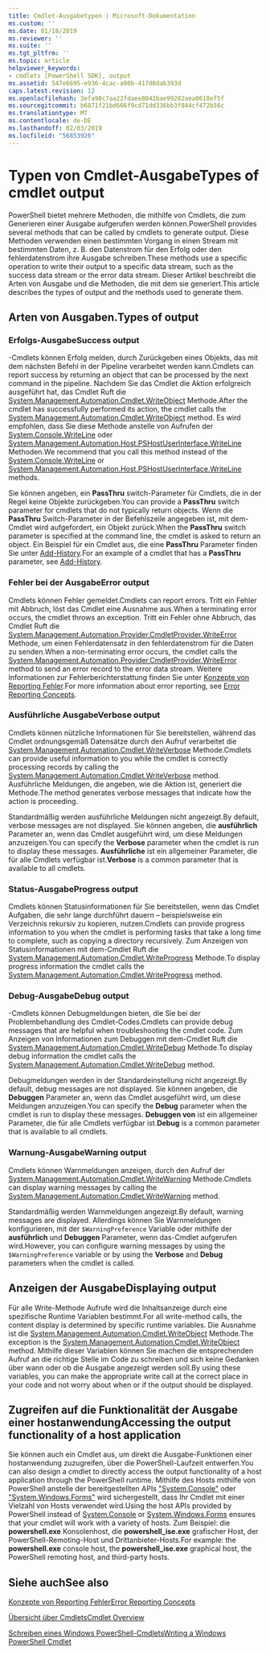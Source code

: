 ```yaml
---
title: Cmdlet-Ausgabetypen | Microsoft-Dokumentation
ms.custom: ''
ms.date: 01/18/2019
ms.reviewer: ''
ms.suite: ''
ms.tgt_pltfrm: ''
ms.topic: article
helpviewer_keywords:
- cmdlets [PowerShell SDK], output
ms.assetid: 547e6695-e936-4cac-a90b-417d0dab393d
caps.latest.revision: 12
ms.openlocfilehash: 3efa98c7aa22fdaee8042bae99282aea0618ef5f
ms.sourcegitcommit: b6871f21bd666f9cd71dd336bb3f844cf472b56c
ms.translationtype: MT
ms.contentlocale: de-DE
ms.lasthandoff: 02/03/2019
ms.locfileid: "56853926"
---
```

# <a name="types-of-cmdlet-output"></a><span data-ttu-id="33d7b-102">Typen von Cmdlet-Ausgabe</span><span class="sxs-lookup"><span data-stu-id="33d7b-102">Types of cmdlet output</span></span>

<span data-ttu-id="33d7b-103">PowerShell bietet mehrere Methoden, die mithilfe von Cmdlets, die zum Generieren einer Ausgabe aufgerufen werden können.</span><span class="sxs-lookup"><span data-stu-id="33d7b-103">PowerShell provides several methods that can be called by cmdlets to generate output.</span></span> <span data-ttu-id="33d7b-104">Diese Methoden verwenden einen bestimmten Vorgang in einen Stream mit bestimmten Daten, z. B. den Datenstrom für den Erfolg oder den fehlerdatenstrom ihre Ausgabe schreiben.</span><span class="sxs-lookup"><span data-stu-id="33d7b-104">These methods use a specific operation to write their output to a specific data stream, such as the success data stream or the error data stream.</span></span> <span data-ttu-id="33d7b-105">Dieser Artikel beschreibt die Arten von Ausgabe und die Methoden, die mit dem sie generiert.</span><span class="sxs-lookup"><span data-stu-id="33d7b-105">This article describes the types of output and the methods used to generate them.</span></span>

## <a name="types-of-output"></a><span data-ttu-id="33d7b-106">Arten von Ausgaben.</span><span class="sxs-lookup"><span data-stu-id="33d7b-106">Types of output</span></span>

### <a name="success-output"></a><span data-ttu-id="33d7b-107">Erfolgs-Ausgabe</span><span class="sxs-lookup"><span data-stu-id="33d7b-107">Success output</span></span>

<span data-ttu-id="33d7b-108">-Cmdlets können Erfolg melden, durch Zurückgeben eines Objekts, das mit dem nächsten Befehl in der Pipeline verarbeitet werden kann.</span><span class="sxs-lookup"><span data-stu-id="33d7b-108">Cmdlets can report success by returning an object that can be processed by the next command in the pipeline.</span></span> <span data-ttu-id="33d7b-109">Nachdem Sie das Cmdlet die Aktion erfolgreich ausgeführt hat, das Cmdlet Ruft die [System.Management.Automation.Cmdlet.WriteObject](/dotnet/api/System.Management.Automation.Cmdlet.WriteObject) Methode.</span><span class="sxs-lookup"><span data-stu-id="33d7b-109">After the cmdlet has successfully performed its action, the cmdlet calls the [System.Management.Automation.Cmdlet.WriteObject](/dotnet/api/System.Management.Automation.Cmdlet.WriteObject) method.</span></span> <span data-ttu-id="33d7b-110">Es wird empfohlen, dass Sie diese Methode anstelle von Aufrufen der [System.Console.WriteLine](/dotnet/api/System.Console.WriteLine) oder [System.Management.Automation.Host.PSHostUserInterface.WriteLine](/dotnet/api/System.Management.Automation.Host.PSHostUserInterface.WriteLine) Methoden.</span><span class="sxs-lookup"><span data-stu-id="33d7b-110">We recommend that you call this method instead of the [System.Console.WriteLine](/dotnet/api/System.Console.WriteLine) or [System.Management.Automation.Host.PSHostUserInterface.WriteLine](/dotnet/api/System.Management.Automation.Host.PSHostUserInterface.WriteLine) methods.</span></span>

<span data-ttu-id="33d7b-111">Sie können angeben, ein **PassThru** switch-Parameter für Cmdlets, die in der Regel keine Objekte zurückgeben.</span><span class="sxs-lookup"><span data-stu-id="33d7b-111">You can provide a **PassThru** switch parameter for cmdlets that do not typically return objects.</span></span>
<span data-ttu-id="33d7b-112">Wenn die **PassThru** Switch-Parameter in der Befehlszeile angegeben ist, mit dem-Cmdlet wird aufgefordert, ein Objekt zurück.</span><span class="sxs-lookup"><span data-stu-id="33d7b-112">When the **PassThru** switch parameter is specified at the command line, the cmdlet is asked to return an object.</span></span> <span data-ttu-id="33d7b-113">Ein Beispiel für ein Cmdlet aus, die eine **PassThru** Parameter finden Sie unter [Add-History](/powershell/module/Microsoft.PowerShell.Core/Add-History).</span><span class="sxs-lookup"><span data-stu-id="33d7b-113">For an example of a cmdlet that has a **PassThru** parameter, see [Add-History](/powershell/module/Microsoft.PowerShell.Core/Add-History).</span></span>

### <a name="error-output"></a><span data-ttu-id="33d7b-114">Fehler bei der Ausgabe</span><span class="sxs-lookup"><span data-stu-id="33d7b-114">Error output</span></span>

<span data-ttu-id="33d7b-115">Cmdlets können Fehler gemeldet.</span><span class="sxs-lookup"><span data-stu-id="33d7b-115">Cmdlets can report errors.</span></span> <span data-ttu-id="33d7b-116">Tritt ein Fehler mit Abbruch, löst das Cmdlet eine Ausnahme aus.</span><span class="sxs-lookup"><span data-stu-id="33d7b-116">When a terminating error occurs, the cmdlet throws an exception.</span></span> <span data-ttu-id="33d7b-117">Tritt ein Fehler ohne Abbruch, das Cmdlet Ruft die [System.Management.Automation.Provider.CmdletProvider.WriteError](/dotnet/api/System.Management.Automation.Provider.CmdletProvider.WriteError) Methode, um einen Fehlerdatensatz in den fehlerdatenstrom für die Daten zu senden.</span><span class="sxs-lookup"><span data-stu-id="33d7b-117">When a non-terminating error occurs, the cmdlet calls the [System.Management.Automation.Provider.CmdletProvider.WriteError](/dotnet/api/System.Management.Automation.Provider.CmdletProvider.WriteError) method to send an error record to the error data stream.</span></span> <span data-ttu-id="33d7b-118">Weitere Informationen zur Fehlerberichterstattung finden Sie unter [Konzepte von Reporting Fehler](./error-reporting-concepts.md).</span><span class="sxs-lookup"><span data-stu-id="33d7b-118">For more information about error reporting, see [Error Reporting Concepts](./error-reporting-concepts.md).</span></span>

### <a name="verbose-output"></a><span data-ttu-id="33d7b-119">Ausführliche Ausgabe</span><span class="sxs-lookup"><span data-stu-id="33d7b-119">Verbose output</span></span>

<span data-ttu-id="33d7b-120">Cmdlets können nützliche Informationen für Sie bereitstellen, während das Cmdlet ordnungsgemäß Datensätze durch den Aufruf verarbeitet die [System.Management.Automation.Cmdlet.WriteVerbose](/dotnet/api/System.Management.Automation.Cmdlet.WriteVerbose) Methode.</span><span class="sxs-lookup"><span data-stu-id="33d7b-120">Cmdlets can provide useful information to you while the cmdlet is correctly processing records by calling the [System.Management.Automation.Cmdlet.WriteVerbose](/dotnet/api/System.Management.Automation.Cmdlet.WriteVerbose) method.</span></span> <span data-ttu-id="33d7b-121">Ausführliche Meldungen, die angeben, wie die Aktion ist, generiert die Methode.</span><span class="sxs-lookup"><span data-stu-id="33d7b-121">The method generates verbose messages that indicate how the action is proceeding.</span></span>

<span data-ttu-id="33d7b-122">Standardmäßig werden ausführliche Meldungen nicht angezeigt.</span><span class="sxs-lookup"><span data-stu-id="33d7b-122">By default, verbose messages are not displayed.</span></span> <span data-ttu-id="33d7b-123">Sie können angeben, die **ausführlich** Parameter an, wenn das Cmdlet ausgeführt wird, um diese Meldungen anzuzeigen.</span><span class="sxs-lookup"><span data-stu-id="33d7b-123">You can specify the **Verbose** parameter when the cmdlet is run to display these messages.</span></span> <span data-ttu-id="33d7b-124">**Ausführliche** ist ein allgemeiner Parameter, die für alle Cmdlets verfügbar ist.</span><span class="sxs-lookup"><span data-stu-id="33d7b-124">**Verbose** is a common parameter that is available to all cmdlets.</span></span>

### <a name="progress-output"></a><span data-ttu-id="33d7b-125">Status-Ausgabe</span><span class="sxs-lookup"><span data-stu-id="33d7b-125">Progress output</span></span>

<span data-ttu-id="33d7b-126">Cmdlets können Statusinformationen für Sie bereitstellen, wenn das Cmdlet Aufgaben, die sehr lange durchführt dauern – beispielsweise ein Verzeichnis rekursiv zu kopieren, nutzen.</span><span class="sxs-lookup"><span data-stu-id="33d7b-126">Cmdlets can provide progress information to you when the cmdlet is performing tasks that take a long time to complete, such as copying a directory recursively.</span></span> <span data-ttu-id="33d7b-127">Zum Anzeigen von Statusinformationen mit dem-Cmdlet Ruft die [System.Management.Automation.Cmdlet.WriteProgress](/dotnet/api/System.Management.Automation.Cmdlet.WriteProgress) Methode.</span><span class="sxs-lookup"><span data-stu-id="33d7b-127">To display progress information the cmdlet calls the [System.Management.Automation.Cmdlet.WriteProgress](/dotnet/api/System.Management.Automation.Cmdlet.WriteProgress) method.</span></span>

### <a name="debug-output"></a><span data-ttu-id="33d7b-128">Debug-Ausgabe</span><span class="sxs-lookup"><span data-stu-id="33d7b-128">Debug output</span></span>

<span data-ttu-id="33d7b-129">-Cmdlets können Debugmeldungen bieten, die Sie bei der Problembehandlung des Cmdlet-Codes.</span><span class="sxs-lookup"><span data-stu-id="33d7b-129">Cmdlets can provide debug messages that are helpful when troubleshooting the cmdlet code.</span></span> <span data-ttu-id="33d7b-130">Zum Anzeigen von Informationen zum Debuggen mit dem-Cmdlet Ruft die [System.Management.Automation.Cmdlet.WriteDebug](/dotnet/api/System.Management.Automation.Cmdlet.WriteDebug) Methode.</span><span class="sxs-lookup"><span data-stu-id="33d7b-130">To display debug information the cmdlet calls the [System.Management.Automation.Cmdlet.WriteDebug](/dotnet/api/System.Management.Automation.Cmdlet.WriteDebug) method.</span></span>

<span data-ttu-id="33d7b-131">Debugmeldungen werden in der Standardeinstellung nicht angezeigt.</span><span class="sxs-lookup"><span data-stu-id="33d7b-131">By default, debug messages are not displayed.</span></span> <span data-ttu-id="33d7b-132">Sie können angeben, die **Debuggen** Parameter an, wenn das Cmdlet ausgeführt wird, um diese Meldungen anzuzeigen.</span><span class="sxs-lookup"><span data-stu-id="33d7b-132">You can specify the **Debug** parameter when the cmdlet is run to display these messages.</span></span> <span data-ttu-id="33d7b-133">**Debuggen von** ist ein allgemeiner Parameter, die für alle Cmdlets verfügbar ist.</span><span class="sxs-lookup"><span data-stu-id="33d7b-133">**Debug** is a common parameter that is available to all cmdlets.</span></span>

### <a name="warning-output"></a><span data-ttu-id="33d7b-134">Warnung-Ausgabe</span><span class="sxs-lookup"><span data-stu-id="33d7b-134">Warning output</span></span>

<span data-ttu-id="33d7b-135">Cmdlets können Warnmeldungen anzeigen, durch den Aufruf der [System.Management.Automation.Cmdlet.WriteWarning](/dotnet/api/System.Management.Automation.Cmdlet.WriteWarning) Methode.</span><span class="sxs-lookup"><span data-stu-id="33d7b-135">Cmdlets can display warning messages by calling the [System.Management.Automation.Cmdlet.WriteWarning](/dotnet/api/System.Management.Automation.Cmdlet.WriteWarning) method.</span></span>

<span data-ttu-id="33d7b-136">Standardmäßig werden Warnmeldungen angezeigt.</span><span class="sxs-lookup"><span data-stu-id="33d7b-136">By default, warning messages are displayed.</span></span> <span data-ttu-id="33d7b-137">Allerdings können Sie Warnmeldungen konfigurieren, mit der `$WarningPreference` Variable oder mithilfe der **ausführlich** und **Debuggen** Parameter, wenn das-Cmdlet aufgerufen wird.</span><span class="sxs-lookup"><span data-stu-id="33d7b-137">However, you can configure warning messages by using the `$WarningPreference` variable or by using the **Verbose** and **Debug** parameters when the cmdlet is called.</span></span>

## <a name="displaying-output"></a><span data-ttu-id="33d7b-138">Anzeigen der Ausgabe</span><span class="sxs-lookup"><span data-stu-id="33d7b-138">Displaying output</span></span>

<span data-ttu-id="33d7b-139">Für alle Write-Methode Aufrufe wird die Inhaltsanzeige durch eine spezifische Runtime Variablen bestimmt.</span><span class="sxs-lookup"><span data-stu-id="33d7b-139">For all write-method calls, the content display is determined by specific runtime variables.</span></span> <span data-ttu-id="33d7b-140">Die Ausnahme ist die [System.Management.Automation.Cmdlet.WriteObject](/dotnet/api/System.Management.Automation.Cmdlet.WriteObject) Methode.</span><span class="sxs-lookup"><span data-stu-id="33d7b-140">The exception is the [System.Management.Automation.Cmdlet.WriteObject](/dotnet/api/System.Management.Automation.Cmdlet.WriteObject) method.</span></span> <span data-ttu-id="33d7b-141">Mithilfe dieser Variablen können Sie machen die entsprechenden Aufruf an die richtige Stelle im Code zu schreiben und sich keine Gedanken über wann oder ob die Ausgabe angezeigt werden soll.</span><span class="sxs-lookup"><span data-stu-id="33d7b-141">By using these variables, you can make the appropriate write call at the correct place in your code and not worry about when or if the output should be displayed.</span></span>

## <a name="accessing-the-output-functionality-of-a-host-application"></a><span data-ttu-id="33d7b-142">Zugreifen auf die Funktionalität der Ausgabe einer hostanwendung</span><span class="sxs-lookup"><span data-stu-id="33d7b-142">Accessing the output functionality of a host application</span></span>

<span data-ttu-id="33d7b-143">Sie können auch ein Cmdlet aus, um direkt die Ausgabe-Funktionen einer hostanwendung zuzugreifen, über die PowerShell-Laufzeit entwerfen.</span><span class="sxs-lookup"><span data-stu-id="33d7b-143">You can also design a cmdlet to directly access the output functionality of a host application through the PowerShell runtime.</span></span> <span data-ttu-id="33d7b-144">Mithilfe des Hosts mithilfe von PowerShell anstelle der bereitgestellten APIs ["System.Console"](/dotnet/api/System.Console) oder ["System.Windows.Forms"](/dotnet/api/System.Windows.Forms) wird sichergestellt, dass Ihr Cmdlet mit einer Vielzahl von Hosts verwendet wird.</span><span class="sxs-lookup"><span data-stu-id="33d7b-144">Using the host APIs provided by PowerShell instead of [System.Console](/dotnet/api/System.Console) or [System.Windows.Forms](/dotnet/api/System.Windows.Forms) ensures that your cmdlet will work with a variety of hosts.</span></span> <span data-ttu-id="33d7b-145">Zum Beispiel: die **powershell.exe** Konsolenhost, die **powershell_ise.exe** grafischer Host, der PowerShell-Remoting-Host und Drittanbieter-Hosts.</span><span class="sxs-lookup"><span data-stu-id="33d7b-145">For example: the **powershell.exe** console host, the **powershell_ise.exe** graphical host, the PowerShell remoting host, and third-party hosts.</span></span>

## <a name="see-also"></a><span data-ttu-id="33d7b-146">Siehe auch</span><span class="sxs-lookup"><span data-stu-id="33d7b-146">See also</span></span>

[<span data-ttu-id="33d7b-147">Konzepte von Reporting Fehler</span><span class="sxs-lookup"><span data-stu-id="33d7b-147">Error Reporting Concepts</span></span>](./error-reporting-concepts.md)

[<span data-ttu-id="33d7b-148">Übersicht über Cmdlets</span><span class="sxs-lookup"><span data-stu-id="33d7b-148">Cmdlet Overview</span></span>](./cmdlet-overview.md)

[<span data-ttu-id="33d7b-149">Schreiben eines Windows PowerShell-Cmdlets</span><span class="sxs-lookup"><span data-stu-id="33d7b-149">Writing a Windows PowerShell Cmdlet</span></span>](./writing-a-windows-powershell-cmdlet.md)